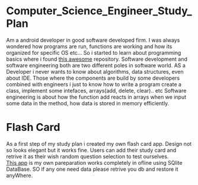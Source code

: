 # Computer_Science_Engineer_Study_Plan
Am a android developer in good software developed firm. I was always wondered how programs are run, functions are working and how its organized for specific OS etc... So i started to learn about programming basics where i found [this awesome]( https://github.com/jwasham/coding-interview-university ) repository. 
Software development and software engineering both are two different poles in software world. AS a Developer i never wants to know about algorithms, data structures, even about IDE. Those where the components are build by some developers combined with engineers i just to know how to write a program create a class, implement some intefaces, arrays(add, delete, clear).. etc
Software engineering is about how the function add reacts in arrays when we input some data in the method, how data is stored in memory efficiently.

# Flash Card
As a first step of my study plan i created my own flash card app. Design not so looks elegant but it works fine. Users can add their study card and retrive it as their wish random question selection to test ourselves.  
[This app]( https://github.com/ronobebe/Flash_Card ) is my own pareparation works completely in ofline using SQlite DataBase. SO if any one need data please retrive you db and restore it anyWhere.


